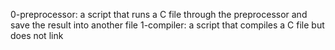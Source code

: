 0-preprocessor: a script that runs a C file through the preprocessor and save the result into another file
1-compiler: a script that compiles a C file but does not link
